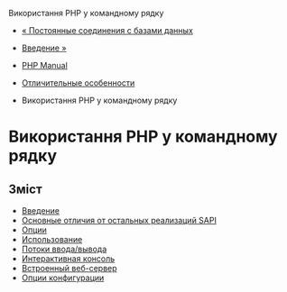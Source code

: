 Використання PHP у командному рядку

-   [« Постоянные соединения с базами данных](features.persistent-connections.html)
    
-   [Введение »](features.commandline.introduction.html)
    
-   [PHP Manual](index.html)
    
-   [Отличительные особенности](features.html)
    
-   Використання PHP у командному рядку
    

# Використання PHP у командному рядку

## Зміст

-   [Введение](features.commandline.introduction.html)
-   [Основные отличия от остальных реализаций SAPI](features.commandline.differences.html)
-   [Опции](features.commandline.options.html)
-   [Использование](features.commandline.usage.html)
-   [Потоки ввода/вывода](features.commandline.io-streams.html)
-   [Интерактивная консоль](features.commandline.interactive.html)
-   [Встроенный веб-сервер](features.commandline.webserver.html)
-   [Опции конфигурации](features.commandline.ini.html)